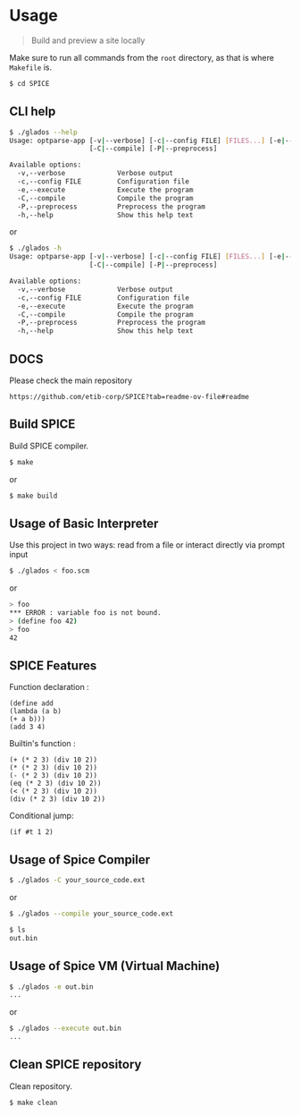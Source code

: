 # Usage
> Build and preview a site locally

Make sure to run all commands from the `root` directory, as that is where `Makefile` is.

```sh
$ cd SPICE
```


## CLI help

```sh
$ ./glados --help
Usage: optparse-app [-v|--verbose] [-c|--config FILE] [FILES...] [-e|--execute]
                    [-C|--compile] [-P|--preprocess]

Available options:
  -v,--verbose             Verbose output
  -c,--config FILE         Configuration file
  -e,--execute             Execute the program
  -C,--compile             Compile the program
  -P,--preprocess          Preprocess the program
  -h,--help                Show this help text
```
or

```sh
$ ./glados -h
Usage: optparse-app [-v|--verbose] [-c|--config FILE] [FILES...] [-e|--execute] 
                    [-C|--compile] [-P|--preprocess]

Available options:
  -v,--verbose             Verbose output
  -c,--config FILE         Configuration file
  -e,--execute             Execute the program
  -C,--compile             Compile the program
  -P,--preprocess          Preprocess the program
  -h,--help                Show this help text
```

<!-- ```
default: install
all: install build
h help:
install:
upgrade:
s serve:
b build:
d deploy:
``` -->


## DOCS

Please check the main repository

```
https://github.com/etib-corp/SPICE?tab=readme-ov-file#readme
```

<!-- Then open in your browser:

- [localhost:8000](http://localhost:8000) -->


## Build SPICE

Build SPICE compiler.

```sh
$ make
```
or
```sh
$ make build
```

## Usage of Basic Interpreter


Use this project in two ways: read from a file or interact directly via prompt input

```sh
$ ./glados < foo.scm
```
or

```sh
> foo
*** ERROR : variable foo is not bound.
> (define foo 42)
> foo
42
```


## SPICE Features


Function declaration :

```
(define add
(lambda (a b)
(+ a b)))
(add 3 4)
```


Builtin's function :

```
(+ (* 2 3) (div 10 2))
(* (* 2 3) (div 10 2))
(- (* 2 3) (div 10 2))
(eq (* 2 3) (div 10 2))
(< (* 2 3) (div 10 2))
(div (* 2 3) (div 10 2))
```

Conditional jump:

```
(if #t 1 2)
```

## Usage of Spice Compiler

```sh
$ ./glados -C your_source_code.ext
```
or

```sh
$ ./glados --compile your_source_code.ext
```

```sh
$ ls
out.bin
```

## Usage of Spice VM (Virtual Machine)

```sh
$ ./glados -e out.bin
...
```
or

```sh
$ ./glados --execute out.bin
...
```

## Clean SPICE repository

Clean repository.

```sh
$ make clean
```
